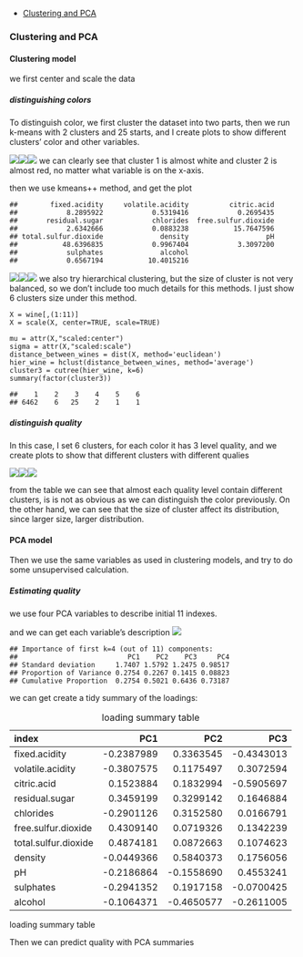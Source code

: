 -   [Clustering and PCA](#clustering-and-pca)

### Clustering and PCA

#### Clustering model

we first center and scale the data

##### distinguishing colors

To distinguish color, we first cluster the dataset into two parts, then
we run k-means with 2 clusters and 25 starts, and I create plots to show
different clusters’ color and other variables.

![](HW4_1_files/figure-markdown_strict/plot%20for%20pH%20&%20density-1.png)![](HW4_1_files/figure-markdown_strict/plot%20for%20pH%20&%20density-2.png)![](HW4_1_files/figure-markdown_strict/plot%20for%20pH%20&%20density-3.png)
we can clearly see that cluster 1 is almost white and cluster 2 is
almost red, no matter what variable is on the x-axis.

then we use kmeans++ method, and get the plot

    ##        fixed.acidity     volatile.acidity          citric.acid 
    ##            8.2895922            0.5319416            0.2695435 
    ##       residual.sugar            chlorides  free.sulfur.dioxide 
    ##            2.6342666            0.0883238           15.7647596 
    ## total.sulfur.dioxide              density                   pH 
    ##           48.6396835            0.9967404            3.3097200 
    ##            sulphates              alcohol 
    ##            0.6567194           10.4015216

![](HW4_1_files/figure-markdown_strict/kpp%20plots-1.png)![](HW4_1_files/figure-markdown_strict/kpp%20plots-2.png)![](HW4_1_files/figure-markdown_strict/kpp%20plots-3.png)
we also try hierarchical clustering, but the size of cluster is not very
balanced, so we don’t include too much details for this methods. I just
show 6 clusters size under this method.

    X = wine[,(1:11)]
    X = scale(X, center=TRUE, scale=TRUE)

    mu = attr(X,"scaled:center")
    sigma = attr(X,"scaled:scale")
    distance_between_wines = dist(X, method='euclidean')
    hier_wine = hclust(distance_between_wines, method='average')
    cluster3 = cutree(hier_wine, k=6)
    summary(factor(cluster3))

    ##    1    2    3    4    5    6 
    ## 6462    6   25    2    1    1

##### distinguish quality

In this case, I set 6 clusters, for each color it has 3 level quality,
and we create plots to show that different clusters with different
qualies

![](HW4_1_files/figure-markdown_strict/cluster3%20plots-1.png)![](HW4_1_files/figure-markdown_strict/cluster3%20plots-2.png)![](HW4_1_files/figure-markdown_strict/cluster3%20plots-3.png)

from the table we can see that almost each quality level contain
different clusters, is is not as obvious as we can distinguish the color
previously. On the other hand, we can see that the size of cluster
affect its distribution, since larger size, larger distribution.

#### PCA model

Then we use the same variables as used in clustering models, and try to
do some unsupervised calculation.

##### Estimating quality

we use four PCA variables to describe initial 11 indexes.

and we can get each variable’s description
![](HW4_1_files/figure-markdown_strict/PCA%20variables%20descriptions-1.png)

    ## Importance of first k=4 (out of 11) components:
    ##                           PC1    PC2    PC3     PC4
    ## Standard deviation     1.7407 1.5792 1.2475 0.98517
    ## Proportion of Variance 0.2754 0.2267 0.1415 0.08823
    ## Cumulative Proportion  0.2754 0.5021 0.6436 0.73187

we can get create a tidy summary of the loadings:

<table>
<caption>loading summary table</caption>
<thead>
<tr class="header">
<th style="text-align: left;">index</th>
<th style="text-align: right;">PC1</th>
<th style="text-align: right;">PC2</th>
<th style="text-align: right;">PC3</th>
</tr>
</thead>
<tbody>
<tr class="odd">
<td style="text-align: left;">fixed.acidity</td>
<td style="text-align: right;">-0.2387989</td>
<td style="text-align: right;">0.3363545</td>
<td style="text-align: right;">-0.4343013</td>
</tr>
<tr class="even">
<td style="text-align: left;">volatile.acidity</td>
<td style="text-align: right;">-0.3807575</td>
<td style="text-align: right;">0.1175497</td>
<td style="text-align: right;">0.3072594</td>
</tr>
<tr class="odd">
<td style="text-align: left;">citric.acid</td>
<td style="text-align: right;">0.1523884</td>
<td style="text-align: right;">0.1832994</td>
<td style="text-align: right;">-0.5905697</td>
</tr>
<tr class="even">
<td style="text-align: left;">residual.sugar</td>
<td style="text-align: right;">0.3459199</td>
<td style="text-align: right;">0.3299142</td>
<td style="text-align: right;">0.1646884</td>
</tr>
<tr class="odd">
<td style="text-align: left;">chlorides</td>
<td style="text-align: right;">-0.2901126</td>
<td style="text-align: right;">0.3152580</td>
<td style="text-align: right;">0.0166791</td>
</tr>
<tr class="even">
<td style="text-align: left;">free.sulfur.dioxide</td>
<td style="text-align: right;">0.4309140</td>
<td style="text-align: right;">0.0719326</td>
<td style="text-align: right;">0.1342239</td>
</tr>
<tr class="odd">
<td style="text-align: left;">total.sulfur.dioxide</td>
<td style="text-align: right;">0.4874181</td>
<td style="text-align: right;">0.0872663</td>
<td style="text-align: right;">0.1074623</td>
</tr>
<tr class="even">
<td style="text-align: left;">density</td>
<td style="text-align: right;">-0.0449366</td>
<td style="text-align: right;">0.5840373</td>
<td style="text-align: right;">0.1756056</td>
</tr>
<tr class="odd">
<td style="text-align: left;">pH</td>
<td style="text-align: right;">-0.2186864</td>
<td style="text-align: right;">-0.1558690</td>
<td style="text-align: right;">0.4553241</td>
</tr>
<tr class="even">
<td style="text-align: left;">sulphates</td>
<td style="text-align: right;">-0.2941352</td>
<td style="text-align: right;">0.1917158</td>
<td style="text-align: right;">-0.0700425</td>
</tr>
<tr class="odd">
<td style="text-align: left;">alcohol</td>
<td style="text-align: right;">-0.1064371</td>
<td style="text-align: right;">-0.4650577</td>
<td style="text-align: right;">-0.2611005</td>
</tr>
</tbody>
</table>

loading summary table

Then we can predict quality with PCA summaries
